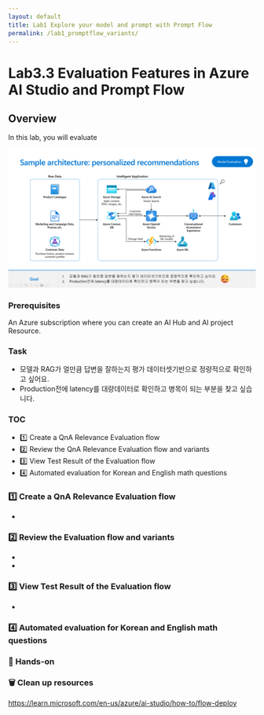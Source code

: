 ```yaml
---
layout: default
title: Lab1 Explore your model and prompt with Prompt Flow
permalink: /lab1_promptflow_variants/
---
```


# Lab3.3 Evaluation Features in Azure AI Studio and Prompt Flow

## Overview
In this lab, you will evaluate

![LLMOps](images/3.3_evaluation_sample.png)


### Prerequisites

An Azure subscription where you can create an AI Hub and AI project Resource.


### Task

- 모델과 RAG가 얼만큼 답변을 잘하는지 평가 데이터셋기반으로 정량적으로 확인하고 싶어요. 
- Production전에 latency를 대량데이터로 확인하고 병목이 되는 부분을 찾고 싶습니다.  

### TOC
- 1️⃣ Create a QnA Relevance Evaluation flow 
- 2️⃣ Review the QnA Relevance Evaluation flow and variants 
- 3️⃣ View Test Result of the Evaluation flow
- 4️⃣ Automated evaluation for Korean and English math questions

### 1️⃣ Create a QnA Relevance Evaluation flow 
- 

### 2️⃣ Review the Evaluation flow and variants 
- 
- 

### 3️⃣ View Test Result of the Evaluation flow
- 

### 4️⃣ Automated evaluation for Korean and English math questions

### 🧪 Hands-on
### 🗑️ Clean up resources


https://learn.microsoft.com/en-us/azure/ai-studio/how-to/flow-deploy 